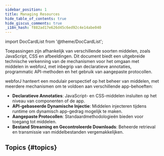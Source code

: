 ```yaml
---
sidebar_position: 1
title: Managing Resources
hide_table_of_contents: true
hide_giscus_comments: true
_i18n_hash: f882ad17e626d45c6ed92c4e14abe040
---
```

<Head>
  <style>{`
  .container {
    max-width: 65em !important;
  }
  `}</style>
</Head>

<!-- vale off -->
import DocCardList from '@theme/DocCardList';

<!-- vale on -->

Toepassingen zijn afhankelijk van verschillende soorten middelen, zoals JavaScript, CSS en afbeeldingen. Dit document biedt een uitgebreide technische verkenning van de mechanismen voor het omgaan met middelen in webforJ, met inbegrip van declaratieve annotaties, programmatic API-methoden en het gebruik van aangepaste protocollen.

webforJ hanteert een modulair perspectief op het beheer van middelen, met meerdere mechanismen om te voldoen aan verschillende app-behoeften:

- **Declaratieve Annotaties**: JavaScript- en CSS-middelen insluiten op het niveau van componenten of de app.
- **API-gebaseerde Dynamische Injectie**: Middelen injecteren tijdens runtime om dynamisch app-gedrag mogelijk te maken.
- **Aangepaste Protocollen**: Standaardmethodologieën bieden voor toegang tot middelen.
- **Bestand Streaming en Gecontroleerde Downloads**: Beheerde retrieval en transmissie van middelbestanden vergemakkelijken.

## Topics {#topics}

<DocCardList className="topics-section" />
